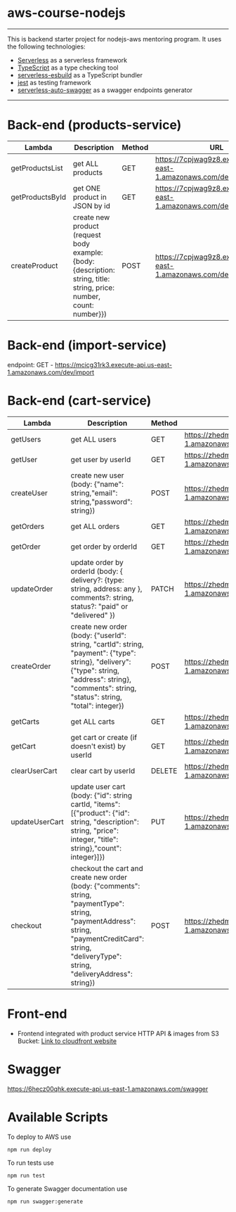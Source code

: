 # aws-course-nodejs
___

This is backend starter project for nodejs-aws mentoring program. It uses the following technologies:

- [Serverless](https://serverless.com/) as a serverless framework
- [TypeScript](https://www.typescriptlang.org/) as a type checking tool
- [serverless-esbuild](https://www.serverless.com/plugins/serverless-esbuild) as a TypeScript bundler
- [jest](https://jestjs.io/) as testing framework
- [serverless-auto-swagger](https://github.com/completecoding/serverless-auto-swagger) as a swagger endpoints generator
___

# Back-end (products-service)

| Lambda          | Description                   | Method | URL                                                                                                      |
| --------------- | ----------------------------- | ------ |----------------------------------------------------------------------------------------------------------|
| getProductsList | get ALL products              | GET    | https://7cpjwag9z8.execute-api.us-east-1.amazonaws.com/dev/products                                      |
| getProductsById | get ONE product in JSON by id | GET    | https://7cpjwag9z8.execute-api.us-east-1.amazonaws.com/dev/products/{id} |
| createProduct | create new product (request body example: {body: {description: string, title: string, price: number, count: number}}) | POST    | https://7cpjwag9z8.execute-api.us-east-1.amazonaws.com/dev/products |

# Back-end (import-service)
endpoint: GET - https://mcicg31rk3.execute-api.us-east-1.amazonaws.com/dev/import

# Back-end (cart-service)

| Lambda          | Description                   | Method | URL                                                                                                      |
| --------------- | ----------------------------- | ------ |----------------------------------------------------------------------------------------------------------|
| getUsers        | get ALL users                 | GET    | https://zhedms7x0b.execute-api.us-east-1.amazonaws.com/dev/users                                         |
| getUser         | get user by userId            | GET    | https://zhedms7x0b.execute-api.us-east-1.amazonaws.com/dev/user/{id}                                     |
| createUser      | create new user (body: {"name": string,"email": string,"password": string}) | POST   | https://zhedms7x0b.execute-api.us-east-1.amazonaws.com/dev/user                                          |
| getOrders       | get ALL orders                | GET    | https://zhedms7x0b.execute-api.us-east-1.amazonaws.com/dev/orders                                        |
| getOrder        | get order by orderId          | GET    | https://zhedms7x0b.execute-api.us-east-1.amazonaws.com/dev/order/{id}                                    |
| updateOrder     | update order by orderId (body: { delivery?: {type: string, address: any }, comments?: string, status?: "paid" or "delivered" }) | PATCH  | https://zhedms7x0b.execute-api.us-east-1.amazonaws.com/dev/order/{id}                                    |
| createOrder     | create new order (body: {"userId": string, "cartId": string, "payment": {"type": string}, "delivery": {"type": string, "address": string},   "comments": string, "status": string, "total": integer}) | POST   | https://zhedms7x0b.execute-api.us-east-1.amazonaws.com/dev/order                                  |
| getCarts        | get ALL carts                 | GET    | https://zhedms7x0b.execute-api.us-east-1.amazonaws.com/dev/carts                                         |
| getCart         | get cart or create (if doesn't exist) by userId | GET    | https://zhedms7x0b.execute-api.us-east-1.amazonaws.com/dev/cart/{userId}                                         |
| clearUserCart   | clear cart by userId         | DELETE | https://zhedms7x0b.execute-api.us-east-1.amazonaws.com/dev/cart/{userId}                                         |
| updateUserCart  | update user cart (body: {"id": string cartId, "items": [{"product": {"id": string, "description": string,           "price": integer, "title": string},"count": integer}]}) | PUT    | https://zhedms7x0b.execute-api.us-east-1.amazonaws.com/dev/cart/{userId}                                         |
| checkout        | checkout the cart and create new order (body: {"comments": string, "paymentType": string, "paymentAddress": string,  "paymentCreditCard": string, "deliveryType": string, "deliveryAddress": string}) | POST   | https://zhedms7x0b.execute-api.us-east-1.amazonaws.com/dev/cart/checkout/{userId}                                         |

# Front-end

- Frontend integrated with product service HTTP API & images from S3 Bucket: [Link to cloudfront website](https://d2xxscw559wzra.cloudfront.net)

# Swagger

https://6hecz00qhk.execute-api.us-east-1.amazonaws.com/swagger

# Available Scripts

To deploy to AWS use

```
npm run deploy
```

To run tests use

```
npm run test
```
To generate Swagger documentation use

```
npm run swagger:generate
```